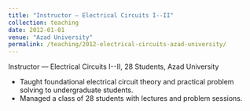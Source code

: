 ```yaml
---
title: "Instructor — Electrical Circuits I--II"
collection: teaching
date: 2012-01-01
venue: "Azad University"
permalink: /teaching/2012-electrical-circuits-azad-university/
---
```


Instructor — Electrical Circuits I--II, 28 Students, Azad University

- Taught foundational electrical circuit theory and practical problem solving to undergraduate students.
- Managed a class of 28 students with lectures and problem sessions.
